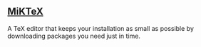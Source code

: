 ## [MiKTeX](https://miktex.org/)

A TeX editor that keeps your installation as small as possible by downloading packages you need just in time.  
